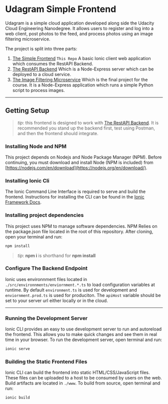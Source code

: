 # Udagram Simple Frontend

Udagram is a simple cloud application developed along side the Udacity Cloud Engineering Nanodegree. It allows users to register and log into a web client, post photos to the feed, and process photos using an image filtering microservice.

The project is split into three parts:

1. [The Simple Frontend](https://github.com/grutt/udacity-c2-frontend) `This Repo`
   A basic Ionic client web application which consumes the RestAPI Backend.
2. [The RestAPI Backend](https://github.com/grutt/udacity-c2-restapi)
   Which is a Node-Express server which can be deployed to a cloud service.
3. [The Image Filtering Microservice](https://github.com/grutt/udacity-c2-image-filter)
   Which is the final project for the course. It is a Node-Express application which runs a simple Python script to process images.

---

## Getting Setup

> _tip_: this frontend is designed to work with [The RestAPI Backend](https://github.com/grutt/udacity-c2-restapi). It is recommended you stand up the backend first, test using Postman, and then the frontend should integrate.

### Installing Node and NPM

This project depends on Nodejs and Node Package Manager (NPM). Before continuing, you must download and install Node (NPM is included) from [https://nodejs.com/en/download](https://nodejs.org/en/download/).

### Installing Ionic Cli

The Ionic Command Line Interface is required to serve and build the frontend. Instructions for installing the CLI can be found in the [Ionic Framework Docs](https://ionicframework.com/docs/installation/cli).

### Installing project dependencies

This project uses NPM to manage software dependencies. NPM Relies on the package.json file located in the root of this repository. After cloning, open your terminal and run:

```bash
npm install
```

> _tip_: **npm i** is shorthand for **npm install**

### Configure The Backend Endpoint

Ionic uses environnment files located in `./src/environnments/enviornment.*.ts` to load configuration variables at runtime. By default `environment.ts` is used for development and `enviornment.prod.ts` is used for produciton. The `apiHost` variable should be set to your server url either locally or in the cloud.

---

### Running the Development Server

Ionic CLI provides an easy to use development server to run and autoreload the frontend. This allows you to make quick changes and see them in real time in your browser. To run the development server, open terminal and run:

```bash
ionic serve
```

### Building the Static Frontend Files

Ionic CLI can build the frontend into static HTML/CSS/JavaScript files. These files can be uploaded to a host to be consumed by users on the web. Build artifacts are located in `./www`. To build from source, open terminal and run:

```bash
ionic build
```
